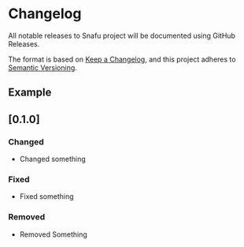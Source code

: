 # Changelog
All notable releases to Snafu project will be documented using GitHub Releases.

The format is based on [Keep a Changelog](https://keepachangelog.com/en/1.0.0/),
and this project adheres to [Semantic Versioning](https://semver.org/spec/v2.0.0.html).

## Example

## [0.1.0]
### Changed
- Changed something

### Fixed
- Fixed something

### Removed
- Removed Something
